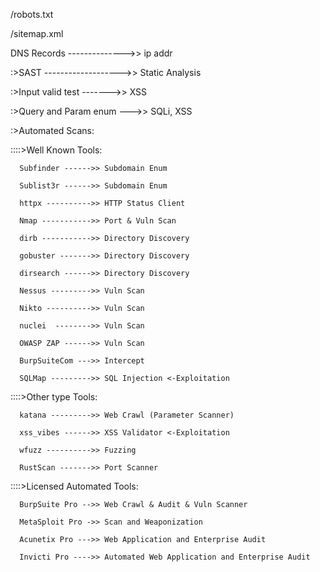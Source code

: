 /robots.txt

/sitemap.xml

DNS Records -------------->> ip addr

:>SAST ------------------->> Static Analysis

:>Input valid test ------->> XSS

:>Query and Param enum --->> SQLi, XSS

:>Automated Scans:

::::>Well Known Tools:

      Subfinder ------>> Subdomain Enum
      
      Sublist3r ------>> Subdomain Enum
      
      httpx ---------->> HTTP Status Client
      
      Nmap ----------->> Port & Vuln Scan
      
      dirb ----------->> Directory Discovery
      
      gobuster ------->> Directory Discovery
      
      dirsearch ------>> Directory Discovery
      
      Nessus --------->> Vuln Scan
      
      Nikto ---------->> Vuln Scan
      
      nuclei  -------->> Vuln Scan
      
      OWASP ZAP ------>> Vuln Scan
      
      BurpSuiteCom --->> Intercept
      
      SQLMap --------->> SQL Injection <-Exploitation
      
::::>Other type Tools:

      katana --------->> Web Crawl (Parameter Scanner)
      
      xss_vibes ------>> XSS Validator <-Exploitation
      
      wfuzz ---------->> Fuzzing
      
      RustScan ------->> Port Scanner
      
::::>Licensed Automated Tools:

      BurpSuite Pro -->> Web Crawl & Audit & Vuln Scanner
      
      MetaSploit Pro ->> Scan and Weaponization
      
      Acunetix Pro --->> Web Application and Enterprise Audit
      
      Invicti Pro ---->> Automated Web Application and Enterprise Audit
      
